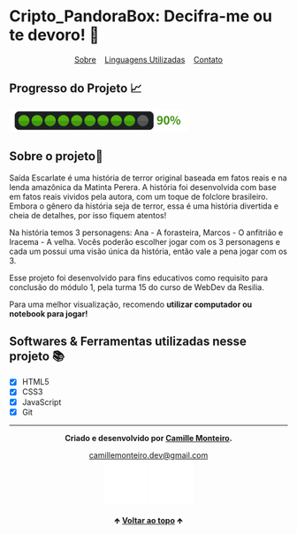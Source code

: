 # Cripto_PandoraBox: Decifra-me ou te devoro! 🔐

<div id="inicio" align=center>
  <a href="#sobre">Sobre</a>&nbsp;&nbsp;&nbsp;
  <a href="#linguagens">Linguagens Utilizadas</a>&nbsp;&nbsp;&nbsp;
  <a href="#contato">Contato</a> 
</div>

<h2>Progresso do Projeto 📈</h2>

<img src="https://raw.githubusercontent.com/camimonteiro/Game_SaidaEscarlate/main/Images/90%25.png" height="40em">

<h2 id="sobre">Sobre o projeto🔎</h2>
<p> Saída Escarlate é uma história de terror original baseada em fatos reais e na lenda amazônica da Matinta Perera. A história foi desenvolvida 
com base em fatos reais vividos pela autora, com um toque de folclore brasileiro. Embora o gênero da história seja de terror, essa é uma história 
divertida e cheia de detalhes, por isso fiquem atentos!<br>

Na história temos 3 personagens: Ana - A forasteira, Marcos - O anfitrião e Iracema - A velha. 
Vocês poderão escolher jogar com os 3 personagens e cada um possui uma visão única da história, então vale a pena jogar com os 3.<br>

Esse projeto foi desenvolvido para fins educativos como requisito para conclusão do módulo 1, pela turma 15 do curso de WebDev da Resilia.

Para uma melhor visualização, recomendo <strong>utilizar computador ou notebook para jogar!</strong></p>


<h2 id="linguagens">Softwares & Ferramentas utilizadas nesse projeto 📚</h2>

- [x] HTML5
- [x] CSS3
- [x] JavaScript
- [x] Git

<hr>

<div id="contato" align="center">
  
  **Criado e desenvolvido por [Camille Monteiro](https://www.linkedin.com/in/camillemonteiro/).**
  
 <div align="center"> 
  <a href="mailto:camillemonteiro.dev@gmail.com">camillemonteiro.dev@gmail.com</a><br>
  <a href="https://github.com/camimonteiro" target="_blank"><img src="https://raw.githubusercontent.com/camimonteiro/Game_SaidaEscarlate/main/Images/GitHubwhite.png" height="80em" title="GitHub de Camille"></a>
  <a href="https://www.linkedin.com/in/camillemonteiro/" target="_blank"><img src="https://raw.githubusercontent.com/camimonteiro/Game_SaidaEscarlate/main/Images/LinkedInWhite.png" height="80em" title="LinkedIn de Camille"></a>
  </div>
</div>

<br>

<div align="center">
  &#129145;&nbsp;<a href="#inicio"><strong>Voltar ao topo</strong></a>&nbsp;&#129145;
</div>
